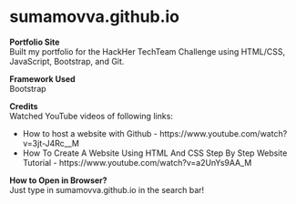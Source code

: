 # sumamovva.github.io

<b>Portfolio Site</b>
<br>
Built my portfolio for the HackHer TechTeam Challenge using HTML/CSS, JavaScript, Bootstrap, and Git.

<b>Framework Used</b>
<br>
Bootstrap

<b>Credits</b>
<br>
Watched YouTube videos of following links:
<ul>
    <li> How to host a website with Github - https://www.youtube.com/watch?v=3jt-J4Rc__M </li>
    <li> How To Create A Website Using HTML And CSS Step By Step Website Tutorial - https://www.youtube.com/watch?v=a2UnYs9AA_M </li>
</ul>

<b>How to Open in Browser?</b>
<br>
Just type in sumamovva.github.io in the search bar!


